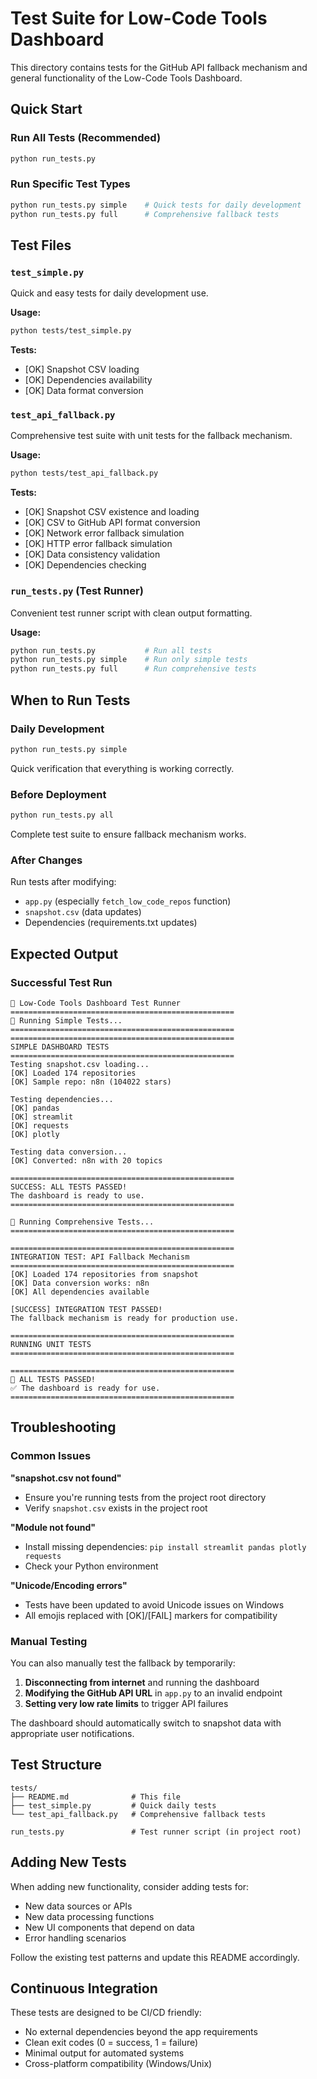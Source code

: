 # Test Suite for Low-Code Tools Dashboard

This directory contains tests for the GitHub API fallback mechanism and general functionality of the Low-Code Tools Dashboard.

## Quick Start

### Run All Tests (Recommended)
```bash
python run_tests.py
```

### Run Specific Test Types
```bash
python run_tests.py simple    # Quick tests for daily development
python run_tests.py full      # Comprehensive fallback tests
```

## Test Files

### `test_simple.py`
Quick and easy tests for daily development use.

**Usage:**
```bash
python tests/test_simple.py
```

**Tests:**
- [OK] Snapshot CSV loading
- [OK] Dependencies availability  
- [OK] Data format conversion

### `test_api_fallback.py`
Comprehensive test suite with unit tests for the fallback mechanism.

**Usage:**
```bash
python tests/test_api_fallback.py
```

**Tests:**
- [OK] Snapshot CSV existence and loading
- [OK] CSV to GitHub API format conversion
- [OK] Network error fallback simulation
- [OK] HTTP error fallback simulation
- [OK] Data consistency validation
- [OK] Dependencies checking

### `run_tests.py` (Test Runner)
Convenient test runner script with clean output formatting.

**Usage:**
```bash
python run_tests.py           # Run all tests
python run_tests.py simple    # Run only simple tests
python run_tests.py full      # Run comprehensive tests
```

## When to Run Tests

### Daily Development
```bash
python run_tests.py simple
```
Quick verification that everything is working correctly.

### Before Deployment
```bash
python run_tests.py all
```
Complete test suite to ensure fallback mechanism works.

### After Changes
Run tests after modifying:
- `app.py` (especially `fetch_low_code_repos` function)
- `snapshot.csv` (data updates)
- Dependencies (requirements.txt updates)

## Expected Output

### Successful Test Run
```
🚀 Low-Code Tools Dashboard Test Runner
==================================================
🧪 Running Simple Tests...
==================================================
==================================================
SIMPLE DASHBOARD TESTS
==================================================
Testing snapshot.csv loading...
[OK] Loaded 174 repositories
[OK] Sample repo: n8n (104022 stars)

Testing dependencies...
[OK] pandas
[OK] streamlit
[OK] requests
[OK] plotly

Testing data conversion...
[OK] Converted: n8n with 20 topics

==================================================
SUCCESS: ALL TESTS PASSED!
The dashboard is ready to use.
==================================================

🔬 Running Comprehensive Tests...
==================================================

==================================================
INTEGRATION TEST: API Fallback Mechanism
==================================================
[OK] Loaded 174 repositories from snapshot
[OK] Data conversion works: n8n
[OK] All dependencies available

[SUCCESS] INTEGRATION TEST PASSED!
The fallback mechanism is ready for production use.

==================================================
RUNNING UNIT TESTS
==================================================

==================================================
🎉 ALL TESTS PASSED!
✅ The dashboard is ready for use.
==================================================
```

## Troubleshooting

### Common Issues

**"snapshot.csv not found"**
- Ensure you're running tests from the project root directory
- Verify `snapshot.csv` exists in the project root

**"Module not found"**
- Install missing dependencies: `pip install streamlit pandas plotly requests`
- Check your Python environment

**"Unicode/Encoding errors"**
- Tests have been updated to avoid Unicode issues on Windows
- All emojis replaced with [OK]/[FAIL] markers for compatibility

### Manual Testing

You can also manually test the fallback by temporarily:

1. **Disconnecting from internet** and running the dashboard
2. **Modifying the GitHub API URL** in `app.py` to an invalid endpoint
3. **Setting very low rate limits** to trigger API failures

The dashboard should automatically switch to snapshot data with appropriate user notifications.

## Test Structure

```
tests/
├── README.md              # This file
├── test_simple.py         # Quick daily tests
└── test_api_fallback.py   # Comprehensive fallback tests

run_tests.py               # Test runner script (in project root)
```

## Adding New Tests

When adding new functionality, consider adding tests for:
- New data sources or APIs
- New data processing functions
- New UI components that depend on data
- Error handling scenarios

Follow the existing test patterns and update this README accordingly.

## Continuous Integration

These tests are designed to be CI/CD friendly:
- No external dependencies beyond the app requirements
- Clean exit codes (0 = success, 1 = failure)
- Minimal output for automated systems
- Cross-platform compatibility (Windows/Unix) 